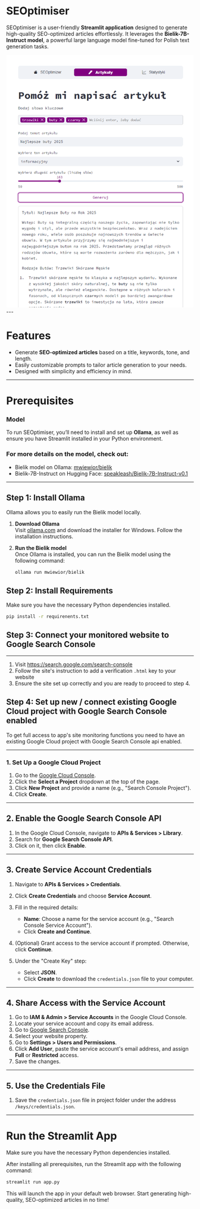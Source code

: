# SEOptimiser  

SEOptimiser is a user-friendly **Streamlit application** designed to generate high-quality SEO-optimized articles effortlessly. It leverages the **Bielik-7B-Instruct model**, a powerful large language model fine-tuned for Polish text generation tasks.


<div style="text-align: center;">
    <img src="assets/image.png" alt="App Preview" />
</div>
---

# Features  
- Generate **SEO-optimized articles** based on a title, keywords, tone, and length.
- Easily customizable prompts to tailor article generation to your needs.
- Designed with simplicity and efficiency in mind.

---

# Prerequisites

### Model 
To run SEOptimiser, you’ll need to install and set up **Ollama**, as well as ensure you have Streamlit installed in your Python environment.


### For more details on the model, check out:
- Bielik model on Ollama: [mwiewior/bielik](https://ollama.com/mwiewior/bielik)  
- Bielik-7B-Instruct on Hugging Face: [speakleash/Bielik-7B-Instruct-v0.1](https://huggingface.co/speakleash/Bielik-7B-Instruct-v0.1)

---

## Step 1: Install Ollama  
Ollama allows you to easily run the Bielik model locally.

1. **Download Ollama**  
   Visit [ollama.com](https://ollama.com/download/windows) and download the installer for Windows. Follow the installation instructions.

2. **Run the Bielik model**  
   Once Ollama is installed, you can run the Bielik model using the following command:  
   ```bash
   ollama run mwiewior/bielik
   ```

## Step 2: Install Requirements  
Make sure you have the necessary Python dependencies installed.

```bash
pip install -r requirenents.txt
```

## Step 3: Connect your monitored website to Google Search Console

---

1. Visit https://search.google.com/search-console
2. Follow the site's instruction to add a verification `.html` key to your website
3. Ensure the site set up correctly and you are ready to proceed to step 4.

## Step 4: Set up new / connect existing Google Cloud project with Google Search Console enabled

To get full access to app's site monitoring functions you need to have an existing Google Cloud project
with Google Search Console api enabled.

---

### 1. Set Up a Google Cloud Project
1. Go to the [Google Cloud Console](https://console.cloud.google.com/).
2. Click the **Select a Project** dropdown at the top of the page.
3. Click **New Project** and provide a name (e.g., "Search Console Project").
4. Click **Create**.

---

## 2. Enable the Google Search Console API
1. In the Google Cloud Console, navigate to **APIs & Services > Library**.
2. Search for **Google Search Console API**.
3. Click on it, then click **Enable**.

---

## 3. Create Service Account Credentials
1. Navigate to **APIs & Services > Credentials**.
2. Click **Create Credentials** and choose **Service Account**.
3. Fill in the required details:
   - **Name**: Choose a name for the service account (e.g., "Search Console Service Account").
   - Click **Create and Continue**.

4. (Optional) Grant access to the service account if prompted. Otherwise, click **Continue**.
5. Under the "Create Key" step:
   - Select **JSON**.
   - Click **Create** to download the `credentials.json` file to your computer.

---

## 4. Share Access with the Service Account
1. Go to **IAM & Admin > Service Accounts** in the Google Cloud Console.
2. Locate your service account and copy its email address.
3. Go to [Google Search Console](https://search.google.com/search-console/).
4. Select your website property.
5. Go to **Settings > Users and Permissions**.
6. Click **Add User**, paste the service account's email address, and assign **Full** or **Restricted** access.
7. Save the changes.

---

## 5. Use the Credentials File
1. Save the `credentials.json` file in project folder under the address `/keys/credentials.json`.

---

# Run the Streamlit App
Make sure you have the necessary Python dependencies installed.

After installing all prerequisites, run the Streamlit app with the following command:
```bash
streamlit run app.py
```

This will launch the app in your default web browser. Start generating high-quality, SEO-optimized articles in no time!